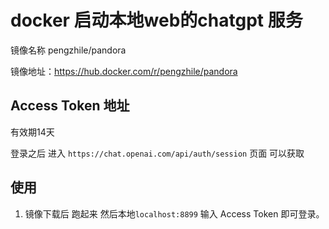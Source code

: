 # docker 启动本地web的chatgpt 服务

镜像名称 pengzhile/pandora

镜像地址：<https://hub.docker.com/r/pengzhile/pandora>

## Access Token 地址
有效期14天

登录之后 进入 `https://chat.openai.com/api/auth/session` 页面 可以获取


## 使用

1. 镜像下载后 跑起来 然后本地`localhost:8899` 输入 Access Token 即可登录。
